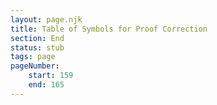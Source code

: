 ```yaml
---
layout: page.njk
title: Table of Symbols for Proof Correction
section: End
status: stub
tags: page
pageNumber:
    start: 159
    end: 165
---
```

